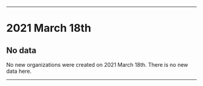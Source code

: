 
***

# 2021 March 18th

## No data

No new organizations were created on 2021 March 18th. There is no new data here.

***
